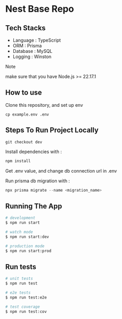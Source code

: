 # Nest Base Repo


## Tech Stacks 

- Language : TypeScript 
- ORM : Prisma 
- Database : MySQL
- Logging : Winston

> [!NOTE]  
>   make sure that you have Node.js >= 22.17.1

## How to use

Clone this repository, and set up env

```
cp example.env .env
```


## Steps To Run Project Locally

```
git checkout dev
```
Install dependencies with :

```powershell
npm install
```

Get .env value, and change db connection url in .env

Run prisma db migration with :

```powershell
npx prisma migrate --name <migration_name>
```

## Running The App 

```bash
# development
$ npm run start

# watch mode
$ npm run start:dev

# production mode
$ npm run start:prod
```

## Run tests

```bash
# unit tests
$ npm run test

# e2e tests
$ npm run test:e2e

# test coverage
$ npm run test:cov
```